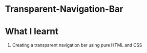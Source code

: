# Transparent-Navigation-Bar

# What I learnt
1. Creating a transparent navigation bar using pure HTML and CSS
